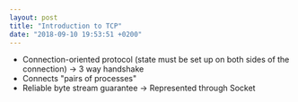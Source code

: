 ```yaml
---
layout: post
title: "Introduction to TCP"
date: "2018-09-10 19:53:51 +0200"
---
```


* Connection-oriented protocol (state must be set up on both sides of the connection) -> 3 way handshake
* Connects "pairs of processes"
* Reliable byte stream guarantee -> Represented through Socket


